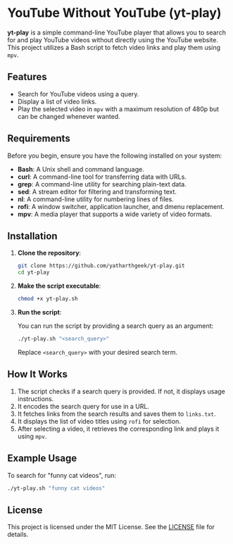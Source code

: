 
# YouTube Without YouTube (yt-play)

**yt-play** is a simple command-line YouTube player that allows you to search for and play YouTube videos without directly using the YouTube website. This project utilizes a Bash script to fetch video links and play them using `mpv`.

## Features

- Search for YouTube videos using a query.
- Display a list of video links.
- Play the selected video in `mpv` with a maximum resolution of 480p but can be changed whenever wanted.

## Requirements

Before you begin, ensure you have the following installed on your system:

- **Bash**: A Unix shell and command language.
- **curl**: A command-line tool for transferring data with URLs.
- **grep**: A command-line utility for searching plain-text data.
- **sed**: A stream editor for filtering and transforming text.
- **nl**: A command-line utility for numbering lines of files.
- **rofi**: A window switcher, application launcher, and dmenu replacement.
- **mpv**: A media player that supports a wide variety of video formats.

## Installation

1. **Clone the repository**:

   ```bash
   git clone https://github.com/yatharthgeek/yt-play.git
   cd yt-play
   ```

2. **Make the script executable**:

   ```bash
   chmod +x yt-play.sh
   ```

3. **Run the script**:

   You can run the script by providing a search query as an argument:

   ```bash
   ./yt-play.sh "<search_query>"
   ```

   Replace `<search_query>` with your desired search term.

## How It Works

1. The script checks if a search query is provided. If not, it displays usage instructions.
2. It encodes the search query for use in a URL.
3. It fetches links from the search results and saves them to `links.txt`.
4. It displays the list of video titles using `rofi` for selection.
5. After selecting a video, it retrieves the corresponding link and plays it using `mpv`.

## Example Usage

To search for "funny cat videos", run:

```bash
./yt-play.sh "funny cat videos"
```


## License

This project is licensed under the MIT License. See the [LICENSE](LICENSE) file for details.
